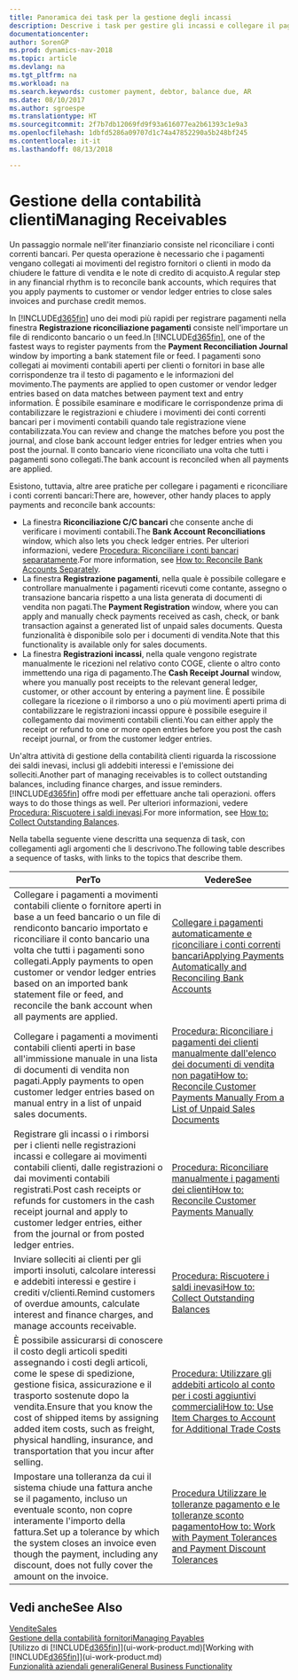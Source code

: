 ```yaml
---
title: Panoramica dei task per la gestione degli incassi
description: Descrive i task per gestire gli incassi e collegare il pagamento ai movimenti contabili cliente o fornitore.
documentationcenter: 
author: SorenGP
ms.prod: dynamics-nav-2018
ms.topic: article
ms.devlang: na
ms.tgt_pltfrm: na
ms.workload: na
ms.search.keywords: customer payment, debtor, balance due, AR
ms.date: 08/10/2017
ms.author: sgroespe
ms.translationtype: HT
ms.sourcegitcommit: 2f7b7db12069fd9f93a616077ea2b61393c1e9a3
ms.openlocfilehash: 1dbfd5286a09707d1c74a47852290a5b248bf245
ms.contentlocale: it-it
ms.lasthandoff: 08/13/2018

---
```

# <a name="managing-receivables"></a><span data-ttu-id="2975d-103">Gestione della contabilità clienti</span><span class="sxs-lookup"><span data-stu-id="2975d-103">Managing Receivables</span></span>
<span data-ttu-id="2975d-104">Un passaggio normale nell'iter finanziario consiste nel riconciliare i conti correnti bancari. Per questa operazione è necessario che i pagamenti vengano collegati ai movimenti del registro fornitori o clienti in modo da chiudere le fatture di vendita e le note di credito di acquisto.</span><span class="sxs-lookup"><span data-stu-id="2975d-104">A regular step in any financial rhythm is to reconcile bank accounts, which requires that you apply payments to customer or vendor ledger entries to close sales invoices and purchase credit memos.</span></span>  

<span data-ttu-id="2975d-105">In [!INCLUDE[d365fin](includes/d365fin_md.md)] uno dei modi più rapidi per registrare pagamenti nella finestra **Registrazione riconciliazione pagamenti** consiste nell'importare un file di rendiconto bancario o un feed.</span><span class="sxs-lookup"><span data-stu-id="2975d-105">In [!INCLUDE[d365fin](includes/d365fin_md.md)], one of the fastest ways to register payments from the **Payment Reconciliation Journal** window by importing a bank statement file or feed.</span></span> <span data-ttu-id="2975d-106">I pagamenti sono collegati ai movimenti contabili aperti per clienti o fornitori in base alle corrispondenze tra il testo di pagamento e le informazioni del movimento.</span><span class="sxs-lookup"><span data-stu-id="2975d-106">The payments are applied to open customer or vendor ledger entries based on data matches between payment text and entry information.</span></span> <span data-ttu-id="2975d-107">È possibile esaminare e modificare le corrispondenze prima di contabilizzare le registrazioni e chiudere i movimenti dei conti correnti bancari per i movimenti contabili quando tale registrazione viene contabilizzata.</span><span class="sxs-lookup"><span data-stu-id="2975d-107">You can review and change the matches before you post the journal, and close bank account ledger entries for ledger entries when you post the journal.</span></span> <span data-ttu-id="2975d-108">Il conto bancario viene riconciliato una volta che tutti i pagamenti sono collegati.</span><span class="sxs-lookup"><span data-stu-id="2975d-108">The bank account is reconciled when all payments are applied.</span></span>

<span data-ttu-id="2975d-109">Esistono, tuttavia, altre aree pratiche per collegare i pagamenti e riconciliare i conti correnti bancari:</span><span class="sxs-lookup"><span data-stu-id="2975d-109">There are, however, other handy places to apply payments and reconcile bank accounts:</span></span>  

* <span data-ttu-id="2975d-110">La finestra **Riconciliazione C/C bancari** che consente anche di verificare i movimenti contabili.</span><span class="sxs-lookup"><span data-stu-id="2975d-110">The **Bank Account Reconciliations** window, which also lets you check ledger entries.</span></span> <span data-ttu-id="2975d-111">Per ulteriori informazioni, vedere [Procedura: Riconciliare i conti bancari separatamente](bank-how-reconcile-bank-accounts-separately.md).</span><span class="sxs-lookup"><span data-stu-id="2975d-111">For more information, see [How to: Reconcile Bank Accounts Separately](bank-how-reconcile-bank-accounts-separately.md).</span></span>  
* <span data-ttu-id="2975d-112">La finestra **Registrazione pagamenti**, nella quale è possibile collegare e controllare manualmente i pagamenti ricevuti come contante, assegno o transazione bancaria rispetto a una lista generata di documenti di vendita non pagati.</span><span class="sxs-lookup"><span data-stu-id="2975d-112">The **Payment Registration** window, where you can apply and manually check payments received as cash, check, or bank transaction against a generated list of unpaid sales documents.</span></span> <span data-ttu-id="2975d-113">Questa funzionalità è disponibile solo per i documenti di vendita.</span><span class="sxs-lookup"><span data-stu-id="2975d-113">Note that this functionality is available only for sales documents.</span></span>  
* <span data-ttu-id="2975d-114">La finestra **Registrazioni incassi**, nella quale vengono registrate manualmente le ricezioni nel relativo conto COGE, cliente o altro conto immettendo una riga di pagamento.</span><span class="sxs-lookup"><span data-stu-id="2975d-114">The **Cash Receipt Journal** window, where you manually post receipts to the relevant general ledger, customer, or other account by entering a payment line.</span></span> <span data-ttu-id="2975d-115">È possibile collegare la ricezione o il rimborso a uno o più movimenti aperti prima di contabilizzare le registrazioni incassi oppure è possibile eseguire il collegamento dai movimenti contabili clienti.</span><span class="sxs-lookup"><span data-stu-id="2975d-115">You can either apply the receipt or refund to one or more open entries before you post the cash receipt journal, or from the customer ledger entries.</span></span>  

<span data-ttu-id="2975d-116">Un'altra attività di gestione della contabilità clienti riguarda la riscossione dei saldi inevasi, inclusi gli addebiti interessi e l'emissione dei solleciti.</span><span class="sxs-lookup"><span data-stu-id="2975d-116">Another part of managing receivables is to collect outstanding balances, including finance charges, and issue reminders.</span></span> [!INCLUDE[d365fin](includes/d365fin_md.md)]<span data-ttu-id="2975d-117"> offre modi per effettuare anche tali operazioni.</span><span class="sxs-lookup"><span data-stu-id="2975d-117"> offers ways to do those things as well.</span></span> <span data-ttu-id="2975d-118">Per ulteriori informazioni, vedere [Procedura: Riscuotere i saldi inevasi](receivables-collect-outstanding-balances.md).</span><span class="sxs-lookup"><span data-stu-id="2975d-118">For more information, see [How to: Collect Outstanding Balances](receivables-collect-outstanding-balances.md).</span></span>  

<span data-ttu-id="2975d-119">Nella tabella seguente viene descritta una sequenza di task, con collegamenti agli argomenti che li descrivono.</span><span class="sxs-lookup"><span data-stu-id="2975d-119">The following table describes a sequence of tasks, with links to the topics that describe them.</span></span>  


|                                                                                      <span data-ttu-id="2975d-120">Per</span><span class="sxs-lookup"><span data-stu-id="2975d-120">To</span></span>                                                                                       |                                                                               <span data-ttu-id="2975d-121">Vedere</span><span class="sxs-lookup"><span data-stu-id="2975d-121">See</span></span>                                                                                |
|-------------------------------------------------------------------------------------------------------------------------------------------------------------------------------|------------------------------------------------------------------------------------------------------------------------------------------------------------------|
|   <span data-ttu-id="2975d-122">Collegare i pagamenti a movimenti contabili cliente o fornitore aperti in base a un feed bancario o un file di rendiconto bancario importato e riconciliare il conto bancario una volta che tutti i pagamenti sono collegati.</span><span class="sxs-lookup"><span data-stu-id="2975d-122">Apply payments to open customer or vendor ledger entries based on an imported bank statement file or feed, and reconcile the bank account when all payments are applied.</span></span>    |                   [<span data-ttu-id="2975d-123">Collegare i pagamenti automaticamente e riconciliare i conti correnti bancari</span><span class="sxs-lookup"><span data-stu-id="2975d-123">Applying Payments Automatically and Reconciling Bank Accounts</span></span>](receivables-apply-payments-auto-reconcile-bank-accounts.md)                    |
|                                   <span data-ttu-id="2975d-124">Collegare i pagamenti a movimenti contabili clienti aperti in base all'immissione manuale in una lista di documenti di vendita non pagati.</span><span class="sxs-lookup"><span data-stu-id="2975d-124">Apply payments to open customer ledger entries based on manual entry in a list of unpaid sales documents.</span></span>                                   | [<span data-ttu-id="2975d-125">Procedura: Riconciliare i pagamenti dei clienti manualmente dall'elenco dei documenti di vendita non pagati</span><span class="sxs-lookup"><span data-stu-id="2975d-125">How to: Reconcile Customer Payments Manually From a List of Unpaid Sales Documents</span></span>](receivables-how-reconcile-customer-payments-list-unpaid-sales-documents.md) |
|     <span data-ttu-id="2975d-126">Registrare gli incassi o i rimborsi per i clienti nelle registrazioni incassi e collegare ai movimenti contabili clienti, dalle registrazioni o dai movimenti contabili registrati.</span><span class="sxs-lookup"><span data-stu-id="2975d-126">Post cash receipts or refunds for customers in the cash receipt journal and apply to customer ledger entries, either from the journal or from posted ledger entries.</span></span>      |                               [<span data-ttu-id="2975d-127">Procedura: Riconciliare manualmente i pagamenti dei clienti</span><span class="sxs-lookup"><span data-stu-id="2975d-127">How to: Reconcile Customer Payments Manually</span></span>](receivables-how-apply-sales-transactions-manually.md)                               |
|                                 <span data-ttu-id="2975d-128">Inviare solleciti ai clienti per gli importi insoluti, calcolare interessi e addebiti interessi e gestire i crediti v/clienti.</span><span class="sxs-lookup"><span data-stu-id="2975d-128">Remind customers of overdue amounts, calculate interest and finance charges, and manage accounts receivable.</span></span>                                  |                                       [<span data-ttu-id="2975d-129">Procedura: Riscuotere i saldi inevasi</span><span class="sxs-lookup"><span data-stu-id="2975d-129">How to: Collect Outstanding Balances</span></span>](receivables-collect-outstanding-balances.md)                                        |
| <span data-ttu-id="2975d-130">È possibile assicurarsi di conoscere il costo degli articoli spediti assegnando i costi degli articoli, come le spese di spedizione, gestione fisica, assicurazione e il trasporto sostenute dopo la vendita.</span><span class="sxs-lookup"><span data-stu-id="2975d-130">Ensure that you know the cost of shipped items by assigning added item costs, such as freight, physical handling, insurance, and transportation that you incur after selling.</span></span> |                              [<span data-ttu-id="2975d-131">Procedura: Utilizzare gli addebiti articolo al conto per i costi aggiuntivi commerciali</span><span class="sxs-lookup"><span data-stu-id="2975d-131">How to: Use Item Charges to Account for Additional Trade Costs</span></span>](payables-how-assign-item-charges.md)                               |
|           <span data-ttu-id="2975d-132">Impostare una tolleranza da cui il sistema chiude una fattura anche se il pagamento, incluso un eventuale sconto, non copre interamente l'importo della fattura.</span><span class="sxs-lookup"><span data-stu-id="2975d-132">Set up a tolerance by which the system closes an invoice even though the payment, including any discount, does not fully cover the amount on the invoice.</span></span>           |               [<span data-ttu-id="2975d-133">Procedura Utilizzare le tolleranze pagamento e le tolleranze sconto pagamento</span><span class="sxs-lookup"><span data-stu-id="2975d-133">How to: Work with Payment Tolerances and Payment Discount Tolerances</span></span>](finance-payment-tolerance-and-payment-discount-tolerance.md)                |

## <a name="see-also"></a><span data-ttu-id="2975d-134">Vedi anche</span><span class="sxs-lookup"><span data-stu-id="2975d-134">See Also</span></span>
[<span data-ttu-id="2975d-135">Vendite</span><span class="sxs-lookup"><span data-stu-id="2975d-135">Sales</span></span>](sales-manage-sales.md)  
[<span data-ttu-id="2975d-136">Gestione della contabilità fornitori</span><span class="sxs-lookup"><span data-stu-id="2975d-136">Managing Payables</span></span>](payables-manage-payables.md)  
<span data-ttu-id="2975d-137">[Utilizzo di [!INCLUDE[d365fin](includes/d365fin_md.md)]](ui-work-product.md)</span><span class="sxs-lookup"><span data-stu-id="2975d-137">[Working with [!INCLUDE[d365fin](includes/d365fin_md.md)]](ui-work-product.md)</span></span>  
[<span data-ttu-id="2975d-138">Funzionalità aziendali generali</span><span class="sxs-lookup"><span data-stu-id="2975d-138">General Business Functionality</span></span>](ui-across-business-areas.md)

